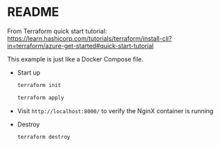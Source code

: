 # README

From Terraform quick start tutorial: https://learn.hashicorp.com/tutorials/terraform/install-cli?in=terraform/azure-get-started#quick-start-tutorial

This example is just like a Docker Compose file.

- Start up

  ```sh
  terraform init

  terraform apply
  ```

- Visit `http://localhost:8000/` to verify the NginX container is running

- Destroy

  ```sh
  terraform destroy
  ```

